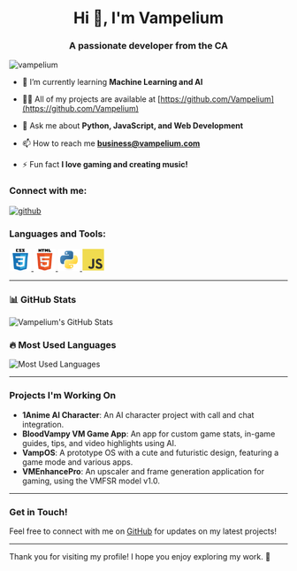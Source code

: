 <h1 align="center">Hi 👋, I'm Vampelium</h1>
<h3 align="center">A passionate developer from the CA</h3>

<p align="left"> <img src="https://komarev.com/ghpvc/?username=vampelium&label=Profile%20views&color=0e75b6&style=flat" alt="vampelium" /> </p>

- 🌱 I’m currently learning **Machine Learning and AI**

- 👨‍💻 All of my projects are available at [https://github.com/Vampelium](https://github.com/Vampelium)

- 💬 Ask me about **Python, JavaScript, and Web Development**

- 📫 How to reach me **business@vampelium.com**

- ⚡ Fun fact **I love gaming and creating music!**

<h3 align="left">Connect with me:</h3>
<p align="left">
<a href="https://github.com/Vampelium" target="blank"><img align="center" src="https://image.flaticon.com/icons/png/512/25/25231.png" alt="github" height="30" width="40" /></a>
</p>

<h3 align="left">Languages and Tools:</h3>
<p align="left">
<a href="https://www.w3schools.com/css/" target="_blank" rel="noreferrer"> <img src="https://raw.githubusercontent.com/devicons/devicon/master/icons/css3/css3-original-wordmark.svg" alt="css3" width="40" height="40"/> </a>
<a href="https://www.w3.org/html/" target="_blank" rel="noreferrer"> <img src="https://raw.githubusercontent.com/devicons/devicon/master/icons/html5/html5-original-wordmark.svg" alt="html5" width="40" height="40"/> </a>
<a href="https://www.python.org" target="_blank" rel="noreferrer"> <img src="https://raw.githubusercontent.com/devicons/devicon/master/icons/python/python-original.svg" alt="python" width="40" height="40"/> </a>
<a href="https://developer.mozilla.org/en-US/docs/Web/JavaScript" target="_blank" rel="noreferrer"> <img src="https://raw.githubusercontent.com/devicons/devicon/master/icons/javascript/javascript-original.svg" alt="javascript" width="40" height="40"/> </a>
</p>

---

### 📊 GitHub Stats

![Vampelium's GitHub Stats](https://github-readme-stats.vercel.app/api?username=Vampelium&show_icons=true&hide_border=true&theme=nord)

### 🔥 Most Used Languages

![Most Used Languages](https://github-readme-stats.vercel.app/api/top-langs/?username=Vampelium&hide_border=true&theme=nord&langs_count=3&layout=compact)

---

### Projects I'm Working On

- **1Anime AI Character**: An AI character project with call and chat integration.
- **BloodVampy VM Game App**: An app for custom game stats, in-game guides, tips, and video highlights using AI.
- **VampOS**: A prototype OS with a cute and futuristic design, featuring a game mode and various apps.
- **VMEnhancePro**: An upscaler and frame generation application for gaming, using the VMFSR model v1.0.

---

### Get in Touch!

Feel free to connect with me on [GitHub](https://github.com/Vampelium) for updates on my latest projects!

---



Thank you for visiting my profile! I hope you enjoy exploring my work. 🌸
